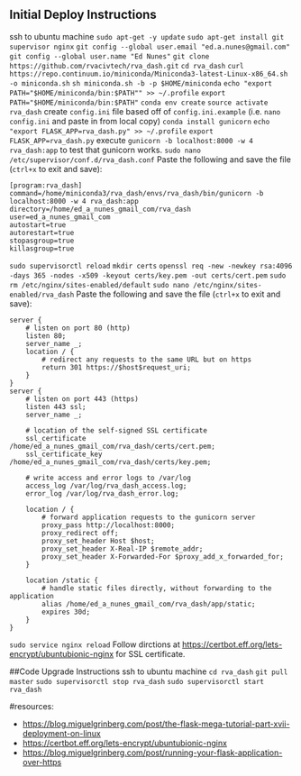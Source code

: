 

## Initial Deploy Instructions
ssh to ubuntu machine
`sudo apt-get -y update`
`sudo apt-get install git supervisor nginx`
`git config --global user.email "ed.a.nunes@gmail.com"`
`git config --global user.name "Ed Nunes"`
`git clone https://github.com/rvacivtech/rva_dash.git`
`cd rva_dash`
`curl https://repo.continuum.io/miniconda/Miniconda3-latest-Linux-x86_64.sh -o miniconda.sh`
`sh miniconda.sh -b -p $HOME/miniconda`
`echo "export PATH="$HOME/miniconda/bin:$PATH"" >> ~/.profile`
`export PATH="$HOME/miniconda/bin:$PATH"`
`conda env create`
`source activate rva_dash`
create `config.ini` file based off of `config.ini.example` (i.e. `nano config.ini` and paste in from local copy)
`conda install gunicorn`
`echo "export FLASK_APP=rva_dash.py" >> ~/.profile`
`export FLASK_APP=rva_dash.py`
execute `gunicorn -b localhost:8000 -w 4 rva_dash:app` to test that gunicorn works.
`sudo nano /etc/supervisor/conf.d/rva_dash.conf`
Paste the following and save the file (`ctrl+x` to exit and save):
```
[program:rva_dash]
command=/home/miniconda3/rva_dash/envs/rva_dash/bin/gunicorn -b localhost:8000 -w 4 rva_dash:app
directory=/home/ed_a_nunes_gmail_com/rva_dash
user=ed_a_nunes_gmail_com
autostart=true
autorestart=true
stopasgroup=true
killasgroup=true
```
`sudo supervisorctl reload`
`mkdir certs`
`openssl req -new -newkey rsa:4096 -days 365 -nodes -x509 -keyout certs/key.pem -out certs/cert.pem`
`sudo rm /etc/nginx/sites-enabled/default`
`sudo nano /etc/nginx/sites-enabled/rva_dash`
Paste the following and save the file (`ctrl+x` to exit and save):
```
server {
    # listen on port 80 (http)
    listen 80;
    server_name _;
    location / {
        # redirect any requests to the same URL but on https
        return 301 https://$host$request_uri;
    }
}
server {
    # listen on port 443 (https)
    listen 443 ssl;
    server_name _;

    # location of the self-signed SSL certificate
    ssl_certificate /home/ed_a_nunes_gmail_com/rva_dash/certs/cert.pem;
    ssl_certificate_key /home/ed_a_nunes_gmail_com/rva_dash/certs/key.pem;

    # write access and error logs to /var/log
    access_log /var/log/rva_dash_access.log;
    error_log /var/log/rva_dash_error.log;

    location / {
        # forward application requests to the gunicorn server
        proxy_pass http://localhost:8000;
        proxy_redirect off;
        proxy_set_header Host $host;
        proxy_set_header X-Real-IP $remote_addr;
        proxy_set_header X-Forwarded-For $proxy_add_x_forwarded_for;
    }

    location /static {
        # handle static files directly, without forwarding to the application
        alias /home/ed_a_nunes_gmail_com/rva_dash/app/static;
        expires 30d;
    }
}
```
`sudo service nginx reload`
Follow dirctions at https://certbot.eff.org/lets-encrypt/ubuntubionic-nginx for SSL certificate.


##Code Upgrade Instructions
ssh to ubuntu machine
`cd rva_dash`
`git pull master`
`sudo supervisorctl stop rva_dash`
`sudo supervisorctl start rva_dash`

#resources: 
* https://blog.miguelgrinberg.com/post/the-flask-mega-tutorial-part-xvii-deployment-on-linux
* https://certbot.eff.org/lets-encrypt/ubuntubionic-nginx
* https://blog.miguelgrinberg.com/post/running-your-flask-application-over-https